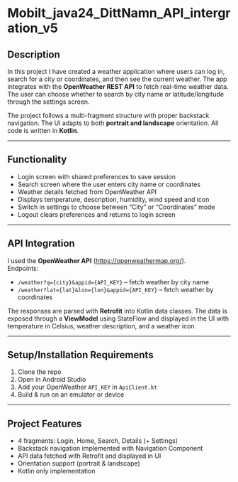 # Mobilt_java24_DittNamn_API_intergration_v5

## Description
In this project I have created a weather application where users can log in, search for a city or coordinates, and then see the current weather. The app integrates with the **OpenWeather REST API** to fetch real-time weather data. The user can choose whether to search by city name or latitude/longitude through the settings screen.

The project follows a multi-fragment structure with proper backstack navigation. The UI adapts to both **portrait and landscape** orientation. All code is written in **Kotlin**.

---

## Functionality
- Login screen with shared preferences to save session  
- Search screen where the user enters city name or coordinates  
- Weather details fetched from OpenWeather API  
- Displays temperature, description, humidity, wind speed and icon  
- Switch in settings to choose between “City” or “Coordinates” mode  
- Logout clears preferences and returns to login screen  

---

## API Integration
I used the **OpenWeather API** (https://openweathermap.org/).  
Endpoints:  
- `/weather?q={city}&appid={API_KEY}` – fetch weather by city name  
- `/weather?lat={lat}&lon={lon}&appid={API_KEY}` – fetch weather by coordinates  

The responses are parsed with **Retrofit** into Kotlin data classes. The data is exposed through a **ViewModel** using StateFlow and displayed in the UI with temperature in Celsius, weather description, and a weather icon.

---

## Setup/Installation Requirements
1. Clone the repo  
2. Open in Android Studio  
3. Add your OpenWeather `API_KEY` in `ApiClient.kt`  
4. Build & run on an emulator or device  

---

## Project Features
- 4 fragments: Login, Home, Search, Details (+ Settings)  
- Backstack navigation implemented with Navigation Component  
- API data fetched with Retrofit and displayed in UI  
- Orientation support (portrait & landscape)  
- Kotlin only implementation  
